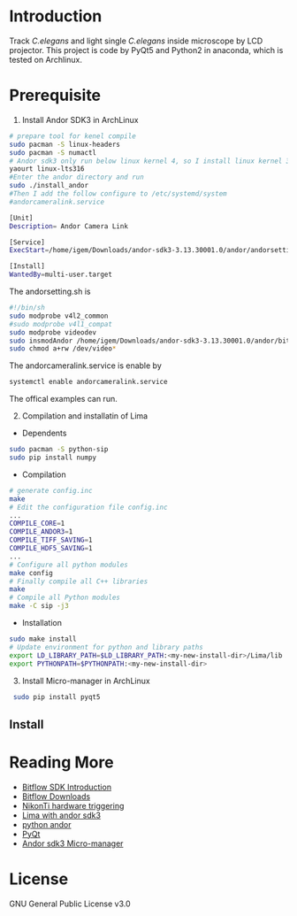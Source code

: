 # Introduction

Track *C.elegans* and light single  *C.elegans* inside microscope by LCD
projector. This project is code by PyQt5 and Python2 in anaconda, which is
tested on Archlinux.


# Prerequisite


1. Install Andor SDK3 in  ArchLinux

``` bash
# prepare tool for kenel compile
sudo pacman -S linux-headers
sudo pacman -S numactl
# Andor sdk3 only run below linux kernel 4, so I install linux kernel 3.16
yaourt linux-lts316
#Enter the andor directory and run
sudo ./install_andor
#Then I add the follow configure to /etc/systemd/system
#andorcameralink.service                                            

[Unit]
Description= Andor Camera Link

[Service]
ExecStart=/home/igem/Downloads/andor-sdk3-3.13.30001.0/andor/andorsetting.sh

[Install]
WantedBy=multi-user.target
```

The andorsetting.sh is
``` bash
#!/bin/sh
sudo modprobe v4l2_common
#sudo modprobe v4l1_compat
sudo modprobe videodev
sudo insmodAndor /home/igem/Downloads/andor-sdk3-3.13.30001.0/andor/bitflow/drv/bitf$
sudo chmod a+rw /dev/video*
```
The andorcameralink.service is enable by
``` bash
systemctl enable andorcameralink.service
```
The offical examples can run.


2. Compilation and  installatin of Lima
  * Dependents
``` bash
sudo pacman -S python-sip
sudo pip install numpy  
```
  * Compilation
``` bash
# generate config.inc
make
# Edit the configuration file config.inc
...
COMPILE_CORE=1
COMPILE_ANDOR3=1
COMPILE_TIFF_SAVING=1
COMPILE_HDF5_SAVING=1
...
# Configure all python modules
make config
# Finally compile all C++ libraries
make
# Compile all Python modules
make -C sip -j3
```
  * Installation
```bash
sudo make install
# Update environment for python and library paths
export LD_LIBRARY_PATH=$LD_LIBRARY_PATH:<my-new-install-dir>/Lima/lib
export PYTHONPATH=$PYTHONPATH:<my-new-install-dir>
```



3. Install Micro-manager in ArchLinux


``` bash
 sudo pip install pyqt5
```



## Install

# Reading More

+ [Bitflow SDK Introduction]( www.bitflow.com/products/details/third-party-software)
+ [Bitflow Downloads](www.bitflow.com/products/downloads )
+ [NikonTi hardware triggering](https://github.com/vanNimwegenLab/MiM_NikonTi/blob/master/Docs/NikonTi_hardware_triggering.md)
+ [Lima  with andor sdk3](http://lima.blissgarden.org/camera/andor3/doc/index.html?highlight=andor3)
+ [python andor](https://pypi.python.org/pypi/andor)
+ [PyQt](https://wiki.python.org/moin/PyQt)
+ [Andor sdk3 Micro-manager](https://micro-manager.org/wiki/AndorSDK3)

# License
GNU General Public License v3.0
